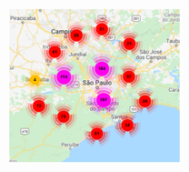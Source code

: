 <p align="center">
  <a href="https://date-fns.org/">
    <img alt="date-fns" title="date-fns" src="https://github.com/mviniciuz/test-NodeJSPleno/blob/master/Logo.PNG" width="300" />
  </a>
</p>
